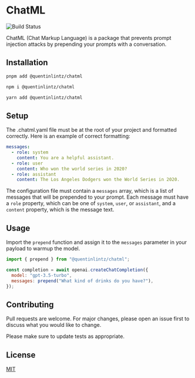 # ChatML

![Build Status](https://github.com/quentinlintz/chatml/workflows/CI/badge.svg)

ChatML (Chat Markup Language) is a package that prevents prompt injection attacks by prepending your prompts with a conversation.

## Installation

```bash
pnpm add @quentinlintz/chatml
```

```bash
npm i @quentinlintz/chatml
```

```bash
yarn add @quentinlintz/chatml
```

## Setup

The .chatml.yaml file must be at the root of your project and formatted correctly. Here is an example of correct formatting:

```yaml
messages:
  - role: system
    content: You are a helpful assistant.
  - role: user
    content: Who won the world series in 2020?
  - role: assistant
    content: The Los Angeles Dodgers won the World Series in 2020.
```

The configuration file must contain a `messages` array, which is a list of messages that will be prepended to your prompt. Each message must have a `role` property, which can be one of `system`, `user`, or `assistant`, and a `content` property, which is the message text.

## Usage

Import the `prepend` function and assign it to the `messages` parameter in your payload to warmup the model.

```javascript
import { prepend } from "@quentinlintz/chatml";

const completion = await openai.createChatCompletion({
  model: "gpt-3.5-turbo",
  messages: prepend("What kind of drinks do you have?"),
});
```

## Contributing

Pull requests are welcome. For major changes, please open an issue first
to discuss what you would like to change.

Please make sure to update tests as appropriate.

## License

[MIT](https://choosealicense.com/licenses/mit/)
